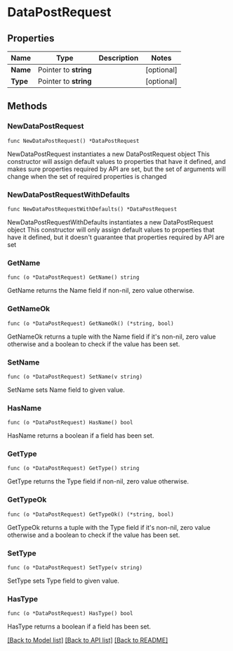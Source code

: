 # DataPostRequest

## Properties

Name | Type | Description | Notes
------------ | ------------- | ------------- | -------------
**Name** | Pointer to **string** |  | [optional] 
**Type** | Pointer to **string** |  | [optional] 

## Methods

### NewDataPostRequest

`func NewDataPostRequest() *DataPostRequest`

NewDataPostRequest instantiates a new DataPostRequest object
This constructor will assign default values to properties that have it defined,
and makes sure properties required by API are set, but the set of arguments
will change when the set of required properties is changed

### NewDataPostRequestWithDefaults

`func NewDataPostRequestWithDefaults() *DataPostRequest`

NewDataPostRequestWithDefaults instantiates a new DataPostRequest object
This constructor will only assign default values to properties that have it defined,
but it doesn't guarantee that properties required by API are set

### GetName

`func (o *DataPostRequest) GetName() string`

GetName returns the Name field if non-nil, zero value otherwise.

### GetNameOk

`func (o *DataPostRequest) GetNameOk() (*string, bool)`

GetNameOk returns a tuple with the Name field if it's non-nil, zero value otherwise
and a boolean to check if the value has been set.

### SetName

`func (o *DataPostRequest) SetName(v string)`

SetName sets Name field to given value.

### HasName

`func (o *DataPostRequest) HasName() bool`

HasName returns a boolean if a field has been set.

### GetType

`func (o *DataPostRequest) GetType() string`

GetType returns the Type field if non-nil, zero value otherwise.

### GetTypeOk

`func (o *DataPostRequest) GetTypeOk() (*string, bool)`

GetTypeOk returns a tuple with the Type field if it's non-nil, zero value otherwise
and a boolean to check if the value has been set.

### SetType

`func (o *DataPostRequest) SetType(v string)`

SetType sets Type field to given value.

### HasType

`func (o *DataPostRequest) HasType() bool`

HasType returns a boolean if a field has been set.


[[Back to Model list]](../README.md#documentation-for-models) [[Back to API list]](../README.md#documentation-for-api-endpoints) [[Back to README]](../README.md)


